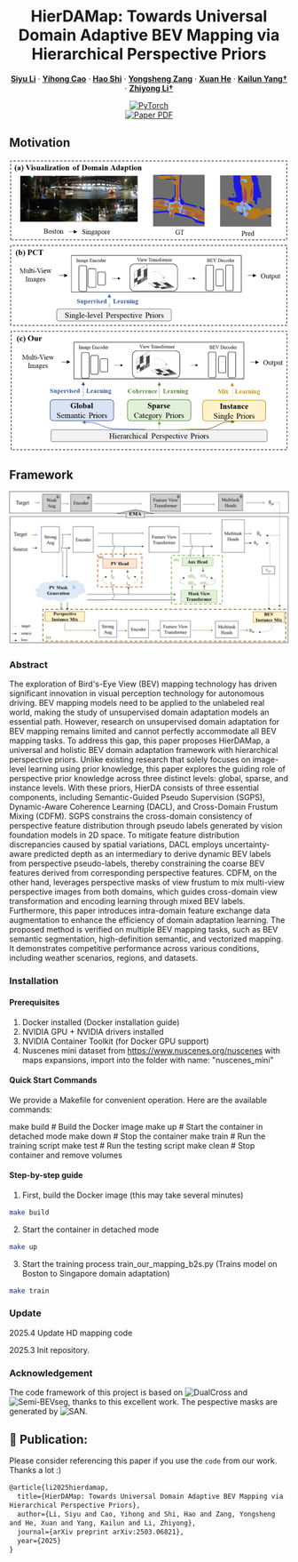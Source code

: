 <p align="center">

  <h1 align="center">HierDAMap: Towards Universal Domain Adaptive BEV Mapping via Hierarchical Perspective Priors</h1>
  <p align="center">
    <a href="https://www.researchgate.net/profile/Siyu-Li-45"><strong>Siyu Li</strong></a>
    ·
    <a href="https://scholar.google.com/citations?user=j3364z8AAAAJ"><strong>Yihong Cao</strong></a>
    ·
    <a href="https://scholar.google.com/citations?user=0EI9msQAAAAJ"><strong>Hao Shi</strong></a>
    ·
    <a href=""><strong>Yongsheng Zang</strong></a>
    ·
    <a href="https://github.com/mikasa3lili"><strong>Xuan He</strong></a>
    ·
    <a href="https://yangkailun.com/"><strong>Kailun Yang†</strong></a>
    ·
    <a href="http://robotics.hnu.edu.cn/info/1071/1515.htm"><strong>Zhiyong Li†</strong></a>
</p>

<p align="center">
    <a href="https://pytorch.org/get-started/locally/"><img alt="PyTorch" src="https://img.shields.io/badge/PyTorch-ee4c2c?logo=pytorch&logoColor=white"></a>
    <br>
    <a href="https://arxiv.org/pdf/2503.06821">
      <img src='https://img.shields.io/badge/Paper-green?style=for-the-badge&logo=adobeacrobatreader&logoWidth=20&logoColor=white&labelColor=66cc00&color=94DD15' alt='Paper PDF'>
    </a>
</p>

## Motivation
<div align=center>
<img src="https://github.com/lynn-yu/HierDAMap/blob/main/intro.png" >
</div>

## Framework
<div align=center>
<img src="https://github.com/lynn-yu/HierDAMap/blob/main/domainframe.png" >
</div>

### Abstract
The exploration of Bird's-Eye View (BEV) mapping technology has driven significant innovation in visual perception technology for autonomous driving.  BEV mapping models need to be applied to the unlabeled real world, making the study of unsupervised domain adaptation models an essential path. However, research on unsupervised domain adaptation for BEV mapping remains limited and cannot perfectly accommodate all BEV mapping tasks. To address this gap, this paper proposes HierDAMap, a universal and holistic BEV domain adaptation framework with hierarchical perspective priors. Unlike existing research that solely focuses on image-level learning using prior knowledge, this paper explores the guiding role of perspective prior knowledge across three distinct levels: global, sparse, and instance levels. With these priors, HierDA consists of three essential components, including Semantic-Guided Pseudo Supervision (SGPS), Dynamic-Aware Coherence Learning (DACL), and Cross-Domain Frustum Mixing (CDFM). SGPS constrains the cross-domain consistency of perspective feature distribution through pseudo labels generated by vision foundation models in 2D space. To mitigate feature distribution discrepancies caused by spatial variations, DACL employs uncertainty-aware predicted depth as an intermediary to derive dynamic BEV labels from perspective pseudo-labels, thereby constraining the coarse BEV features derived from corresponding perspective features. CDFM, on the other hand, leverages perspective masks of view frustum to mix multi-view perspective images from both domains, which guides cross-domain view transformation and encoding learning through mixed BEV labels. Furthermore, this paper introduces intra-domain feature exchange data augmentation to enhance the efficiency of domain adaptation learning.  The proposed method is verified on multiple BEV mapping tasks, such as BEV semantic segmentation, high-definition semantic, and vectorized mapping.  It demonstrates competitive performance across various conditions, including weather scenarios, regions, and datasets.

### Installation
#### Prerequisites

1. Docker installed (Docker installation guide)
2. NVIDIA GPU + NVIDIA drivers installed
3. NVIDIA Container Toolkit (for Docker GPU support)
4. Nuscenes mini dataset from https://www.nuscenes.org/nuscenes with maps expansions, import into the folder with name: "nuscenes_mini"

#### Quick Start Commands

We provide a Makefile for convenient operation. 
Here are the available commands:

make build    # Build the Docker image
make up       # Start the container in detached mode
make down     # Stop the container
make train    # Run the training script
make test     # Run the testing script
make clean    # Stop container and remove volumes

#### Step-by-step guide 
1. First, build the Docker image (this may take several minutes)
```bash
make build
```
2. Start the container in detached mode
```bash
make up
```
3. Start the training process train_our_mapping_b2s.py (Trains model on Boston to Singapore domain adaptation)
```bash
make train
```

### Update
2025.4 Update HD mapping code

2025.3 Init repository.

### Acknowledgement
The code framework of this project is based on ![DualCross](https://github.com/YunzeMan/DualCross) and ![Semi-BEVseg](https://github.com/Junyu-Z/Semi-BEVseg), thanks to this excellent work.
The pespective masks are generated by ![SAN](https://github.com/MendelXu/SAN).

## 🤝 Publication:
Please consider referencing this paper if you use the ```code``` from our work.
Thanks a lot :)

```
@article{li2025hierdamap,
  title={HierDAMap: Towards Universal Domain Adaptive BEV Mapping via Hierarchical Perspective Priors},
  author={Li, Siyu and Cao, Yihong and Shi, Hao and Zang, Yongsheng and He, Xuan and Yang, Kailun and Li, Zhiyong},
  journal={arXiv preprint arXiv:2503.06821},
  year={2025}
}
```



